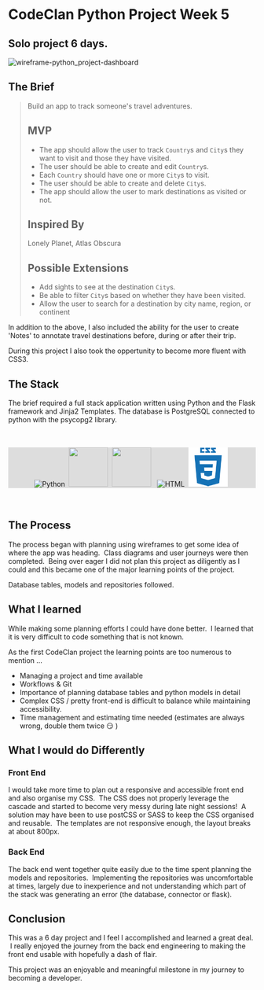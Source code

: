 # CodeClan Python Project Week 5
## Solo project 6 days.

![wireframe-python_project-dashboard](https://user-images.githubusercontent.com/6051686/192164402-d24ae942-2061-4db0-a3c8-44e616796383.png)

## The Brief

<blockquote>
Build an app to track someone's travel adventures.

## MVP

- The app should allow the user to track `Country`s and `City`s they want to visit and those they have visited.
- The user should be able to create and edit `Country`s.
- Each `Country` should have one or more `City`s to visit.
- The user should be able to create and delete `City`s.
- The app should allow the user to mark destinations as visited or not.

## Inspired By

Lonely Planet, Atlas Obscura

## Possible Extensions

- Add sights to see at the destination `City`s.
- Be able to filter `City`s based on whether they have been visited.
- Allow the user to search for a destination by city name, region, or continent
</blockquote>
  
In addition to the above, I also included the ability for the user to create 'Notes' to annotate travel destinations before, during or after their trip.

During this project I also took the oppertunity to become more fluent with CSS3.
  
  
## The Stack

The brief required a full stack application written using Python and the Flask framework and Jinja2 Templates.  The database is PostgreSQL connected to python with the psycopg2 library. 
<br>    
<br>
<div align="center" style="background-color: #ddd">
  <img src="https://cdn.jsdelivr.net/gh/devicons/devicon/icons/python/python-original.svg" title="Python" alt="Python" width="80" height="80"/>&nbsp;
  <img src="https://cdn.jsdelivr.net/gh/devicons/devicon/icons/flask/flask-original.svg"  width="80" height="80" />&nbsp;
  <img src="https://cdn.jsdelivr.net/gh/devicons/devicon/icons/postgresql/postgresql-original.svg"  width="80" height="80" /> &nbsp;
  <img src="https://cdn.jsdelivr.net/gh/devicons/devicon/icons/html5/html5-original.svg" title="HTML5" alt="HTML" width="80" height="80"/>&nbsp;
  <img src="https://github.com/devicons/devicon/blob/master/icons/css3/css3-plain-wordmark.svg"  title="CSS3" alt="CSS" width="80" height="80"/>&nbsp;
</div>
<br>
<br>

## The Process

The process began with planning using wireframes to get some idea of where the app was heading.  Class diagrams and user journeys were then completed.  Being over eager I did not plan this project as diligently as I could and this became one of the major learning points of the project.

Database tables, models and repositories followed.


## What I learned

While making some planning efforts I could have done better.  I learned that it is very difficult to code something that is not known.

As the first CodeClan project the learning points are too numerous to mention ...
- Managing a project and time available
- Workflows & Git
- Importance of planning database tables and python models in detail
- Complex CSS / pretty front-end is difficult to balance while maintaining accessibility.
- Time management and estimating time needed (estimates are always wrong, double them twice :smirk: )

## What I would do Differently

### Front End
I would take more time to plan out a responsive and accessible front end and also organise my CSS.  The CSS does not properly leverage the cascade and started to become very messy during late night sessions!  A solution may have been to use postCSS or SASS to keep the CSS organised and reusable.  The templates are not responsive enough, the layout breaks at about 800px.

### Back End
The back end went together quite easily due to the time spent planning the models and repositories.  Implementing the repositories was uncomfortable at times, largely due to inexperience and not understanding which part of the stack was generating an error (the database, connector or flask).

## Conclusion
This was a 6 day project and I feel I accomplished and learned a great deal.  I really enjoyed the journey from the back end engineering to making the front end usable with hopefully a dash of flair.  

This project was an enjoyable and meaningful milestone in my journey to becoming a developer.



